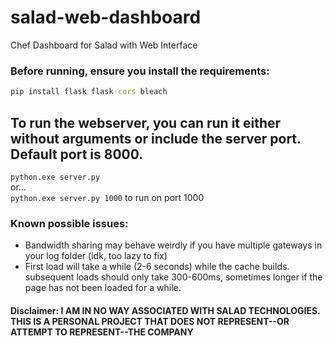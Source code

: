 # salad-web-dashboard
Chef Dashboard for Salad with Web Interface


### Before running, ensure you install the requirements:
```cmd
pip install flask flask-cors bleach
```

## To run the webserver, you can run it either without arguments or include the server port. Default port is 8000.

```python.exe server.py```<br>
or...<br>
```python.exe server.py 1000``` to run on port 1000

### Known possible issues:
- Bandwidth sharing may behave weirdly if you have multiple gateways in your log folder (idk, too lazy to fix)
- First load will take a while (2-6 seconds) while the cache builds. subsequent loads should only take 300-600ms, sometimes longer if the page has not been loaded for a while.

#### Disclaimer: I AM IN NO WAY ASSOCIATED WITH SALAD TECHNOLOGIES. THIS IS A PERSONAL PROJECT THAT DOES NOT REPRESENT--OR ATTEMPT TO REPRESENT--THE COMPANY

